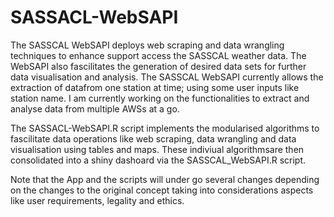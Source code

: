 # SASSACL-WebSAPI
The SASSCAL WebSAPI   deploys  web scraping and data wrangling techniques to enhance support access the SASSCAL weather data. The WebSAPI also fascilitates
  the generation of desired data sets for further data visualisation and analysis.  The SASSCAL WebSAPI currently allows the extraction of datafrom one station at time; using some user inputs like station name. I am currently working on the functionalities to extract and analyse  data  from  multiple  AWSs  at  a  go.
  
 The SASSACL-WebSAPI.R script implements the modularised algorithms  to fascilitate data operations like web scraping, data wrangling and data visualisation using tables and maps. These indiviual algorithmsare then consolidated into a shiny dashoard via the SASSCAL_WebSAPI.R script. 
 
 Note that the App and the scripts will under go several changes depending on the changes to the original concept taking into considerations aspects like user requirements, legality and ethics.
